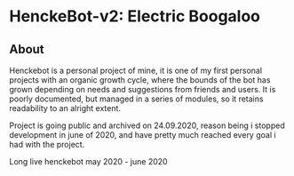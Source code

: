 <h1> HenckeBot-v2: Electric Boogaloo</h1>
<h2>About</h2>
Henckebot is a personal project of mine, it is one of my first personal projects with an organic growth cycle, where the bounds of the bot has grown depending on needs and suggestions from friends and users.
It is poorly documented, but managed in a series of modules, so it retains readability to an alright extent.

Project is going public and archived on 24.09.2020, reason being i stopped development in june of 2020, and have pretty much reached every goal i had with the project.

Long live henckebot may 2020 - june 2020
